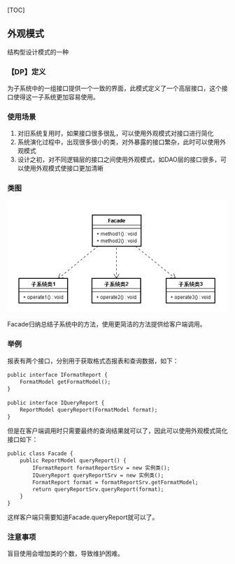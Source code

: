 [TOC]
## 外观模式
结构型设计模式的一种

### 【DP】定义
为子系统中的一组接口提供一个一致的界面，此模式定义了一个高层接口，这个接口使得这一子系统更加容易使用。

### 使用场景
1. 对旧系统复用时，如果接口很多很乱，可以使用外观模式对接口进行简化
2. 系统演化过程中，出现很多很小的类，对外暴露的接口繁杂，此时可以使用外观模式
3. 设计之初，对不同逻辑层的接口之间使用外观模式，如DAO层的接口很多，可以使用外观模式使接口更加清晰

### 类图
![外观模式](https://github.com/tengyuanjack/Blogs/blob/master/attachments/graphs/design-pattern/%E5%A4%96%E8%A7%82%E6%A8%A1%E5%BC%8F.png)

Facade归纳总结子系统中的方法，使用更简洁的方法提供给客户端调用。

### 举例
报表有两个接口，分别用于获取格式态报表和查询数据，如下：
```
public interface IFormatReport {
    FormatModel getFormatModel();
}

public interface IQueryReport {
    ReportModel queryReport(FormatModel format);
}
```
但是在客户端调用时只需要最终的查询结果就可以了，因此可以使用外观模式简化接口如下：
```
public class Facade {
    public ReportModel queryReport() {
        IFormatReport formatReportSrv = new 实例类();
        IQueryReport queryReportSrv = new 实例类();
        FormatReport format = formatReportSrv.getFormatModel;
        return queryReportSrv.queryReport(format);
    }
}
```
这样客户端只需要知道Facade.queryReport就可以了。

### 注意事项
盲目使用会增加类的个数，导致维护困难。

